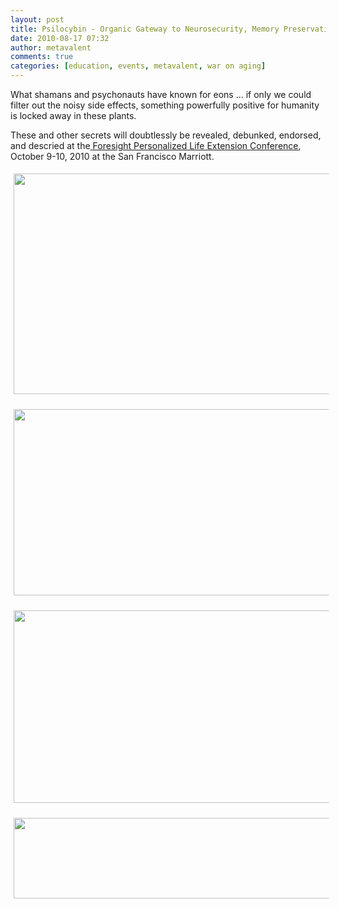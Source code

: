 ```yaml
---
layout: post
title: Psilocybin - Organic Gateway to Neurosecurity, Memory Preservation, and Mental Enhancement?
date: 2010-08-17 07:32
author: metavalent
comments: true
categories: [education, events, metavalent, war on aging]
---
```

<p>What shamans and psychonauts have known for eons ... if only we could filter out the noisy side effects, something powerfully positive for humanity is locked away in these plants.</p>
<p>These and other secrets will doubtlessly be revealed, debunked, endorsed, and descried at the<a href="http://lifeextensionconference.com/"> Foresight Personalized Life Extension Conference</a>, October 9-10, 2010 at the San Francisco Marriott.</p>
<p><a href="http://lifeextensionconference.com/Topics/enhancement-and-brain-function/"><img height="353" border="0" style="margin:5px; loading="lazy" width="640" class="" alt="" title="" src="http://metavalent.files.wordpress.com/2010/08/plec-conf_-brain_-function.png" /></a></p>
<p><a href="http://en.wikipedia.org/wiki/Galantamine"><img height="298" border="0 loading="lazy" width="825" style="margin:5px;" alt="" src="http://metavalent.files.wordpress.com/2010/08/galantamine-wikipedia.png" /></a></p>
<p><a href="http://en.wikipedia.org/wiki/Galantamine#Supplement_for_lucid_dream_and_out-of-body_experience"><img height="308" border="0" style="margin:5px; loading="lazy" width="829" alt="" src="http://metavalent.files.wordpress.com/2010/08/galantimine-lucid_.png" /></a></p>
<p><img height="129" style="margin:5px; loading="lazy" width="824" alt="" src="http://metavalent.files.wordpress.com/2010/08/alkaloids-psychoactive-1.png" /></p>


